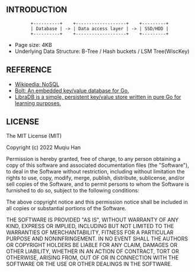 ## INTRODUCTION

<div align="center">

```
+----------+    +-------------------+    +---------+
| Database | -> | Data access layer | -> | SSD/HDD |
+----------+    +-------------------+    +---------+
```

</div>

- Page size: 4KB
- Underlying Data Structure: B-Tree / Hash buckets / LSM Tree(WiscKey)

## REFERENCE
- [Wikipedia: NoSQL](https://en.wikipedia.org/wiki/NoSQL)
- [Bolt: An embedded key/value database for Go.](https://github.com/boltdb/bolt)
- [LibraDB is a simple, persistent key/value store written in pure Go for learning purposes.](https://github.com/amit-davidson/LibraDB)

## LICENSE
The MIT License (MIT)

Copyright (c) 2022 Muqiu Han

Permission is hereby granted, free of charge, to any person obtaining a copy
of this software and associated documentation files (the "Software"), to deal
in the Software without restriction, including without limitation the rights
to use, copy, modify, merge, publish, distribute, sublicense, and/or sell
copies of the Software, and to permit persons to whom the Software is
furnished to do so, subject to the following conditions:

The above copyright notice and this permission notice shall be included in all
copies or substantial portions of the Software.

THE SOFTWARE IS PROVIDED "AS IS", WITHOUT WARRANTY OF ANY KIND, EXPRESS OR
IMPLIED, INCLUDING BUT NOT LIMITED TO THE WARRANTIES OF MERCHANTABILITY,
FITNESS FOR A PARTICULAR PURPOSE AND NONINFRINGEMENT. IN NO EVENT SHALL THE
AUTHORS OR COPYRIGHT HOLDERS BE LIABLE FOR ANY CLAIM, DAMAGES OR OTHER
LIABILITY, WHETHER IN AN ACTION OF CONTRACT, TORT OR OTHERWISE, ARISING FROM,
OUT OF OR IN CONNECTION WITH THE SOFTWARE OR THE USE OR OTHER DEALINGS IN THE
SOFTWARE.